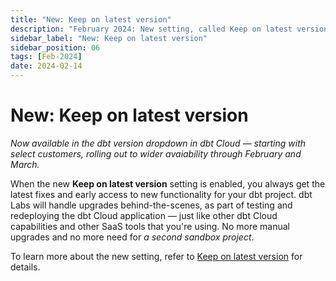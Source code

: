 ```yaml
---
title: "New: Keep on latest version"
description: "February 2024: New setting, called Keep on latest version, that allows dbt Labs to handle version upgrades for you."
sidebar_label: "New: Keep on latest version"
sidebar_position: 06
tags: [Feb-2024]
date: 2024-02-14
---
```


# New: Keep on latest version <Lifecycle status='beta' />

_Now available in the dbt version dropdown in dbt Cloud &mdash; starting with select customers, rolling out to wider avaiability through February and March._

When the new **Keep on latest version** setting is enabled, you always get the latest fixes and early access to new functionality for your dbt project. dbt Labs will handle upgrades behind-the-scenes, as part of testing and redeploying the dbt Cloud application &mdash; just like other dbt Cloud capabilities and other SaaS tools that you're using. No more manual upgrades and no more need for _a second sandbox project_. 

To learn more about the new setting, refer to [Keep on latest version](/docs/dbt-versions/upgrade-dbt-version-in-cloud#keep-on-latest-version) for details. 

<Lightbox src="/img/docs/dbt-cloud/cloud-configuring-dbt-cloud/choosing-dbt-version/example-environment-settings.png" width="90%" title="Example of the Keep on latest version setting"/>

